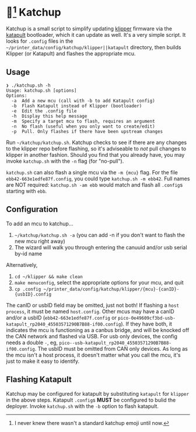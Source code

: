 # 🍅[^1] Katchup
 
Katchup is a small script to simplify updating [klipper](https://github.com/klipper3d/klipper) firmware via the [katapult](https://github.com/arksine/katapult) bootloader, which it can update as well. It's a very simple script. It looks for `.config` files in the `~/printer_data/config/katchup/klipper||katapult` directory, then builds Klipper (or Katapult) and flashes the appropriate mcu.

## Usage

```
❯ ./katchup.sh -h
Usage: katchup.sh [options]
Options:
  -a  Add a new mcu (call with -b to add Katapult config)
  -b  Flash Katapult instead of Klipper (bootloader)
  -e  Edit the .config file
  -h  Display this help message
  -m  Specify a target mcu to flash, requires an argument
  -n  No flash (useful when you only want to create/edit)
  -p  Pull. Only flashes if there have been upstream changes
```

Run `~/katchup/katchup.sh`. Katchup checks to see if there are any changes to the klipper repo before flashing, so it's adviseable to *not* pull changes to klipper in another fashion. Should you find that you already have, you may invoke `katchup.sh` with the `-n` flag (for "no-pull").

`katchup.sh` can also flash a single mcu via the `-m {mcu}` flag. For the file `ebb42-663e1edfe87f.config`, you could type `katchup.sh -m ebb42`. Full names are NOT required: `katchup.sh -am ebb` would match and flash all `.config`s starting with `ebb`.

## Configuration

To add an mcu to katchup...

1. `~/katchup/katchup.sh -a` (you can add -n if you don't want to flash the new mcu right away)
2. The wizard will walk you through entering the canuuid and/or usb serial by-id name

Alternatively, 

1. `cd ~/klipper && make clean`
2. `make menuconfig`, select the appropriate options for your mcu, and quit
3. `cp .config ~/printer_data/config/katchup/klipper/{mcu}-{canID}-{usbID}.config`

The canID or usbID field may be omitted, just not both! If flashing a `host process`, it must be named `host.config`. Other mcus may have a canID and/or a usbID (`ebb42-663e1edfe87f.config` or `pico-0e49609cf3bd-usb-katapult_rp2040_45503571290B7B88-if00.config`). If they have both, it indicates the mcu is functioning as a canbus bridge, and will be knocked off the CAN network and flashed via USB. For usb only devices, the config needs a double `-`, eg, `pico--usb-katapult_rp2040_45503571290B7B88-if00.config`. The usbID must be omitted from CAN only devices. As long as the mcu isn't a host process, it doesn't matter what you call the mcu, it's just to make it easy to identify.

## Flashing Katapult

Katchup may be configured for katapult by substituting `katapult` for `klipper` in the above steps. Katapult `.config`s **MUST** be configured to bulid the deployer. Invoke `katchup.sh` with the `-b` option to flash katapult.


[^1]: I never knew there wasn't a standard katchup emoji until now.
